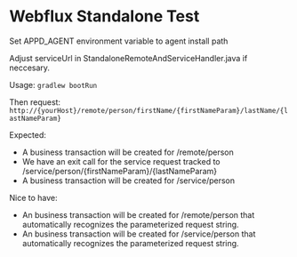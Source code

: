 # Webflux Standalone Test

<p>Set APPD_AGENT environment variable to agent install path</p>

<p>Adjust serviceUrl in StandaloneRemoteAndServiceHandler.java if neccesary.</p>

Usage: 
    `gradlew bootRun`

Then request:
   `http://{yourHost}/remote/person/firstName/{firstNameParam}/lastName/{lastNameParam}`

Expected:
- A business transaction will be created for /remote/person
- We have an exit call for the service request tracked to /service/person/{firstNameParam}/{lastNameParam}
- A business transaction will be created for /service/person

Nice to have:
- An business transaction will be created for /remote/person that automatically recognizes the parameterized request string.
- An business transaction will be created for /service/person that automatically recognizes the parameterized request string.
